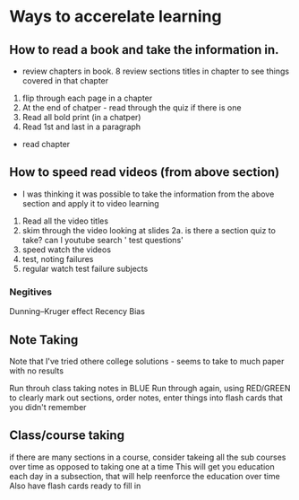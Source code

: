 # Ways to accerelate learning

## How to read a book and take the information in.
* review chapters in book.
8 review sections titles in chapter to see things covered in that chapter
1. flip through each page in a chapter
2. At the end of chatper - read through the quiz if there is one
3. Read all bold print (in a chatper)
4. Read 1st and last in a paragraph
* read chapter

## How to speed read videos (from above section)
  * I was thinking it was possible to take the information from the above section and apply it to video learning
  1. Read all the video titles
  2. skim through the video looking at slides
  2a. is there a section quiz to take? can I youtube search '<subject> test questions'
  3. speed watch the videos
  4. test, noting failures
  5. regular watch test failure subjects

### Negitives
Dunning–Kruger effect
Recency Bias

## Note Taking

Note that I've tried othere college solutions - seems to take to much paper with no results

Run throuh class taking notes in BLUE
Run through again, using RED/GREEN to clearly mark out sections, order notes, enter things into flash cards that you didn't remember


## Class/course taking
if there are many sections in a course, consider takeing all the sub courses over time as opposed to taking one at a time
This will get you education each day in a subsection, that will help reenforce the education over time
Also have flash cards ready to fill in
